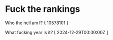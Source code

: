 # Fuck the rankings

Who the hell am I?
{ 10578101 }

What fucking year is it?
[ 2024-12-29T00:00:00Z ]
